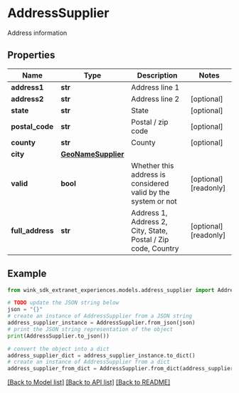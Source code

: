 # AddressSupplier

Address information

## Properties

Name | Type | Description | Notes
------------ | ------------- | ------------- | -------------
**address1** | **str** | Address line 1 | 
**address2** | **str** | Address line 2 | [optional] 
**state** | **str** | State | [optional] 
**postal_code** | **str** | Postal / zip code | [optional] 
**county** | **str** | County | [optional] 
**city** | [**GeoNameSupplier**](GeoNameSupplier.md) |  | 
**valid** | **bool** | Whether this address is considered valid by the system or not | [optional] [readonly] 
**full_address** | **str** | Address 1, Address 2, City, State, Postal / Zip code, Country | [optional] [readonly] 

## Example

```python
from wink_sdk_extranet_experiences.models.address_supplier import AddressSupplier

# TODO update the JSON string below
json = "{}"
# create an instance of AddressSupplier from a JSON string
address_supplier_instance = AddressSupplier.from_json(json)
# print the JSON string representation of the object
print(AddressSupplier.to_json())

# convert the object into a dict
address_supplier_dict = address_supplier_instance.to_dict()
# create an instance of AddressSupplier from a dict
address_supplier_from_dict = AddressSupplier.from_dict(address_supplier_dict)
```
[[Back to Model list]](../README.md#documentation-for-models) [[Back to API list]](../README.md#documentation-for-api-endpoints) [[Back to README]](../README.md)



